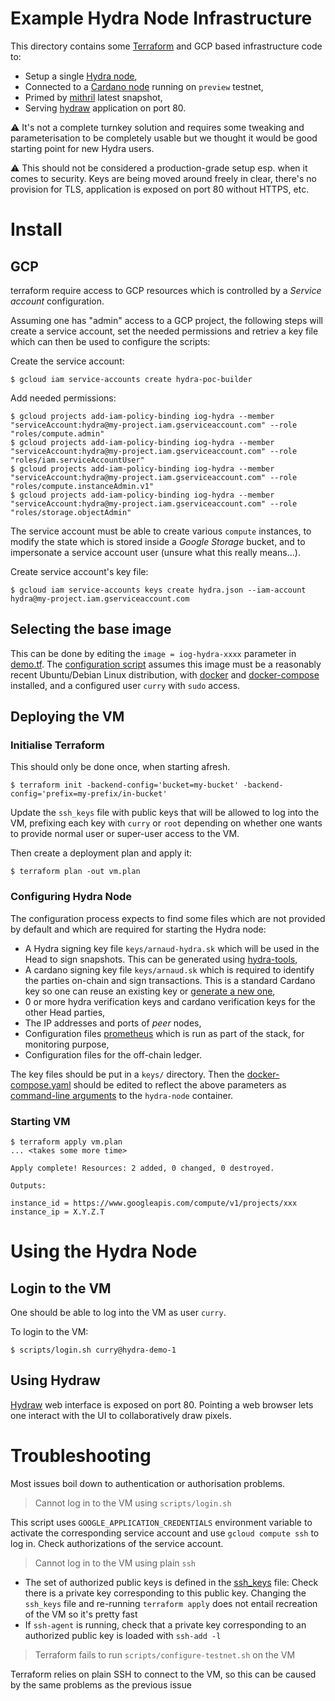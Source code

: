 # Example Hydra Node Infrastructure

This directory contains some [Terraform](https://www.hashicorp.com/products/terraform) and GCP based infrastructure code to:
* Setup a single [Hydra node](https://hydra.family/head-protocol/docs/getting-started/installation),
* Connected to a [Cardano node](https://docs.cardano.org/getting-started/installing-the-cardano-node) running on `preview` testnet,
* Primed by [mithril](https://mithril.network) latest snapshot,
* Serving [hydraw](../../hydraw) application on port 80.

:warning: It's not a complete turnkey solution and requires some tweaking and parameterisation to be completely usable but we thought it would be good starting point for new Hydra users.

:warning: This should not be considered a production-grade setup esp. when it comes to security. Keys are being moved around freely in clear, there's no provision for TLS, application is exposed on port 80 without HTTPS, etc.

# Install

## GCP

terraform require access to GCP resources which is controlled by a _Service account_ configuration.

Assuming one has "admin" access to a GCP project, the following steps will create a service account, set the needed permissions and retriev a key file which can then be used to configure the scripts:

Create the service account:

```
$ gcloud iam service-accounts create hydra-poc-builder
```

Add needed permissions:

```
$ gcloud projects add-iam-policy-binding iog-hydra --member "serviceAccount:hydra@my-project.iam.gserviceaccount.com" --role "roles/compute.admin"
$ gcloud projects add-iam-policy-binding iog-hydra --member "serviceAccount:hydra@my-project.iam.gserviceaccount.com" --role "roles/iam.serviceAccountUser"
$ gcloud projects add-iam-policy-binding iog-hydra --member "serviceAccount:hydra@my-project.iam.gserviceaccount.com" --role "roles/compute.instanceAdmin.v1"
$ gcloud projects add-iam-policy-binding iog-hydra --member "serviceAccount:hydra@my-project.iam.gserviceaccount.com" --role "roles/storage.objectAdmin"
```

The service account must be able to create various `compute` instances, to modify the state which is stored inside a _Google Storage_ bucket, and to impersonate a service account user (unsure what this really means...).

Create service account's key file:

```
$ gcloud iam service-accounts keys create hydra.json --iam-account hydra@my-project.iam.gserviceaccount.com
```

## Selecting the base image

This can be done by editing the `image = iog-hydra-xxxx` parameter in [demo.tf](./demo.tf). The [configuration script](./scripts/configure-testnet.sh) assumes this image must be a reasonably recent Ubuntu/Debian Linux distribution, with [docker](https://docker.io) and [docker-compose](https://docs.docker.com/compose/) installed, and a configured user `curry` with `sudo` access.

## Deploying the VM

### Initialise Terraform

This should only be done once, when starting afresh.

```
$ terraform init -backend-config='bucket=my-bucket' -backend-config='prefix=my-prefix/in-bucket'
```

Update the `ssh_keys` file with public keys that will be allowed to log into the VM, prefixing each key with `curry` or `root` depending on whether one wants to provide normal user or super-user access to the VM.

Then create a deployment plan and apply it:

```
$ terraform plan -out vm.plan
```

### Configuring Hydra Node

The configuration process expects to find some files which are not provided by default and which are required for starting the Hydra node:
* A Hydra signing key file `keys/arnaud-hydra.sk` which will be used in the Head to sign snapshots.
  This can be generated using [hydra-tools](https://hydra.family/head-protocol/docs/getting-started/quickstart#hydra-keys),
* A cardano signing key file  `keys/arnaud.sk` which is required to identify the parties on-chain and sign transactions.
  This is a standard Cardano key so one can reuse an existing key or [generate a new one](https://hydra.family/head-protocol/docs/getting-started/quickstart#cardano-keys),
* 0 or more hydra verification keys and cardano verification keys for the other Head parties,
* The IP addresses and ports of _peer_ nodes,
* Configuration files [prometheus](https://prometheus.io/) which is run as part of the stack, for monitoring purpose,
* Configuration files for the off-chain ledger.

The key files should be put in a `keys/` directory. Then the [docker-compose.yaml](./docker-compose.yaml) should be edited to reflect the above parameters as [command-line arguments](https://hydra.family/head-protocol/docs/getting-started/quickstart) to the `hydra-node` container.

### Starting VM

```
$ terraform apply vm.plan
... <takes some more time>

Apply complete! Resources: 2 added, 0 changed, 0 destroyed.

Outputs:

instance_id = https://www.googleapis.com/compute/v1/projects/xxx
instance_ip = X.Y.Z.T
```

# Using the Hydra Node

## Login to the VM

One should be able to log into the VM as user `curry`.

To login to the VM:

```
$ scripts/login.sh curry@hydra-demo-1
```

## Using Hydraw

[Hydraw](../../hydraw/README.md) web interface is exposed on port 80. Pointing a web browser lets one interact with the UI to collaboratively draw pixels.

# Troubleshooting

Most issues boil down to authentication or authorisation problems.

> Cannot log in to the VM using `scripts/login.sh`

This script uses `GOOGLE_APPLICATION_CREDENTIALS` environment variable to activate the corresponding service account and use `gcloud compute ssh` to log in. Check authorizations of the service account.

> Cannot log in to the VM using plain `ssh`

* The set of authorized public keys is defined in the [ssh_keys](./ssh_keys) file: Check there is a private key corresponding to this public key. Changing the `ssh_keys` file and re-running `terraform apply` does not entail recreation of the VM so it's pretty fast
* If `ssh-agent` is running, check that a private key corresponding to an authorized public key is loaded with `ssh-add -l`

> Terraform fails to run `scripts/configure-testnet.sh` on the VM

Terraform relies on plain SSH to connect to the VM, so this can be caused by the same problems as the previous issue
